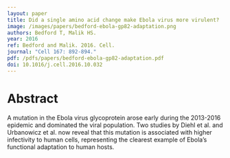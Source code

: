 ```yaml
---
layout: paper
title: Did a single amino acid change make Ebola virus more virulent?
image: /images/papers/bedford-ebola-gp82-adaptation.png
authors: Bedford T, Malik HS.
year: 2016
ref: Bedford and Malik. 2016. Cell.
journal: "Cell 167: 892-894."
pdf: /pdfs/papers/bedford-ebola-gp82-adaptation.pdf
doi: 10.1016/j.cell.2016.10.032
---
```


# Abstract

A mutation in the Ebola virus glycoprotein arose early during the 2013-2016 epidemic and dominated
the viral population. Two studies by Diehl et al. and Urbanowicz et al. now reveal that this
mutation is associated with higher infectivity to human cells, representing the clearest example
of Ebola’s functional adaptation to human hosts.
